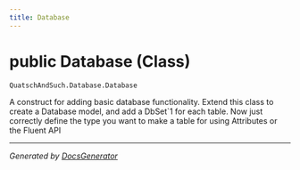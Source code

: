```yaml
---
title: Database
---
```

# public Database (Class)
`QuatschAndSuch.Database.Database`  

A construct for adding basic database functionality.
            Extend this class to create a Database model, and add a DbSet`1 for each table.
            Now just correctly define the type you want to make a table for using Attributes or the Fluent API


---
*Generated by [DocsGenerator](https://github.com/QuatschVirus/DocsGenerator)*